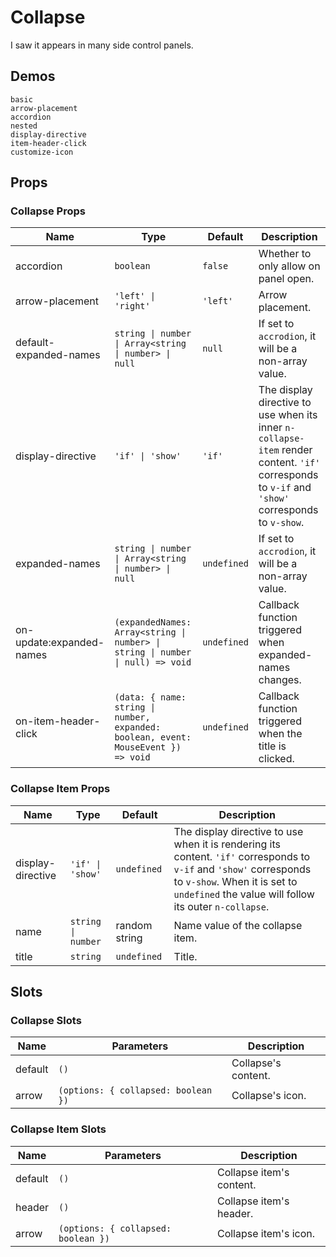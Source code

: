 # Collapse

I saw it appears in many side control panels.

## Demos

```demo
basic
arrow-placement
accordion
nested
display-directive
item-header-click
customize-icon
```

## Props

### Collapse Props

| Name | Type | Default | Description |
| --- | --- | --- | --- |
| accordion | `boolean` | `false` | Whether to only allow on panel open. |
| arrow-placement | `'left' \| 'right'` | `'left'` | Arrow placement. |
| default-expanded-names | `string \| number \| Array<string \| number> \| null` | `null` | If set to `accrodion`, it will be a non-array value. |
| display-directive | `'if' \| 'show'` | `'if'` | The display directive to use when its inner `n-collapse-item` render content. `'if'` corresponds to `v-if` and `'show'` corresponds to `v-show`. |
| expanded-names | `string \| number \| Array<string \| number> \| null` | `undefined` | If set to `accrodion`, it will be a non-array value. |
| on-update:expanded-names | `(expandedNames: Array<string \| number> \| string \| number \| null) => void` | `undefined` | Callback function triggered when expanded-names changes. |
| on-item-header-click | `(data: { name: string \| number, expanded: boolean, event: MouseEvent }) => void` | `undefined` | Callback function triggered when the title is clicked. |

### Collapse Item Props

| Name | Type | Default | Description |
| --- | --- | --- | --- |
| display-directive | `'if' \| 'show'` | `undefined` | The display directive to use when it is rendering its content. `'if'` corresponds to `v-if` and `'show'` corresponds to `v-show`. When it is set to `undefined` the value will follow its outer `n-collapse`. |
| name | `string \| number` | random string | Name value of the collapse item. |
| title | `string` | `undefined` | Title. |

## Slots

### Collapse Slots

| Name    | Parameters                          | Description         |
| ------- | ----------------------------------- | ------------------- |
| default | `()`                                | Collapse's content. |
| arrow   | `(options: { collapsed: boolean })` | Collapse's icon.    |

### Collapse Item Slots

| Name | Parameters | Description |
| --- | --- | --- |
| default | `()` | Collapse item's content. |
| header | `()` | Collapse item's header. |
| arrow | `(options: { collapsed: boolean })` | Collapse item's icon. |
